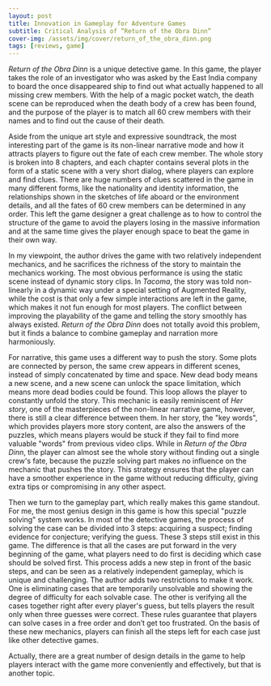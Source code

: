 ```yaml
---
layout: post
title: Innovation in Gameplay for Adventure Games
subtitle: Critical Analysis of “Return of the Obra Dinn”
cover-img: /assets/img/cover/return_of_the_obra_dinn.png
tags: [reviews, game]
---
```


*Return of the Obra Dinn* is a unique detective game. In this game, the player takes the role of an investigator who was asked by the East India company to board the once disappeared ship to find out what actually happened to all missing crew members. With the help of a magic pocket watch, the death scene can be reproduced when the death body of a crew has been found, and the purpose of the player is to match all 60 crew members with their names and to find out the cause of their death.

Aside from the unique art style and expressive soundtrack, the most interesting part of the game is its non-linear narrative mode and how it attracts players to figure out the fate of each crew member. The whole story is broken into 8 chapters, and each chapter contains several plots in the form of a static scene with a very short dialog, where players can explore and find clues. There are huge numbers of clues scattered in the game in many different forms, like the nationality and identity information, the relationships shown in the sketches of life aboard or the environment details, and all the fates of 60 crew members can be determined in any order. This left the game designer a great challenge as to how to control the structure of the game to avoid the players losing in the massive information and at the same time gives the player enough space to beat the game in their own way.

In my viewpoint, the author drives the game with two relatively independent mechanics, and he sacrifices the richness of the story to maintain the mechanics working. The most obvious performance is using the static scene instead of dynamic story clips. In *Tacoma*, the story was told non-linearly in a dynamic way under a special setting of Augmented Reality, while the cost is that only a few simple interactions are left in the game, which makes it not fun enough for most players. The conflict between improving the playability of the game and telling the story smoothly has always existed. *Return of the Obra Dinn* does not totally avoid this problem, but it finds a balance to combine gameplay and narration more harmoniously.

For narrative, this game uses a different way to push the story. Some plots are connected by person, the same crew appears in different scenes, instead of simply concatenated by time and space. New dead body means a new scene, and a new scene can unlock the space limitation, which means more dead bodies could be found. This loop allows the player to constantly unfold the story. This mechanic is easily reminiscent of *Her story*, one of the masterpieces of the non-linear narrative game, however, there is still a clear difference between them. In her story, the "key words", which provides players more story content, are also the answers of the puzzles, which means players would be stuck if they fail to find more valuable "words" from previous video clips. While in *Return of the Obra Dinn*, the player can almost see the whole story without finding out a single crew's fate, because the puzzle solving part makes no influence on the mechanic that pushes the story. This strategy ensures that the player can have a smoother experience in the game without reducing difficulty, giving extra tips or compromising in any other aspect.

Then we turn to the gameplay part, which really makes this game standout. For me, the most genius design in this game is how this special "puzzle solving" system works. In most of the detective games, the process of solving the case can be divided into 3 steps: acquiring a suspect; finding evidence for conjecture; verifying the guess. These 3 steps still exist in this game. The difference is that all the cases are put forward in the very beginning of the game, what players need to do first is deciding which case should be solved first. This process adds a new step in front of the basic steps, and can be seen as a relatively independent gameplay, which is unique and challenging. The author adds two restrictions to make it work. One is eliminating cases that are temporarily unsolvable and showing the degree of difficulty for each solvable case. The other is verifying all the cases together right after every player's guess, but tells players the result only when three guesses were correct. These rules guarantee that players can solve cases in a free order and don’t get too frustrated. On the basis of these new mechanics, players can finish all the steps left for each case just like other detective games.

Actually, there are a great number of design details in the game to help players interact with the game more conveniently and effectively, but that is another topic. 
